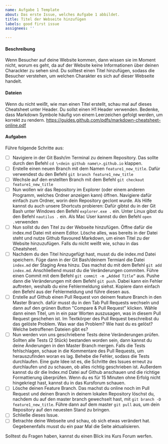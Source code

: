 ```yaml
---
name: Aufgabe 1 Template
about: Das erste Issue, welches Aufgabe 1 abbildet.
title: Titel der Webseite hinzufügen
labels: good first issue
assignees: ''

---
```


#### Beschreibung
Wenn Besucher auf deine Website kommen, dann wissen sie im Moment nicht, worum es geht, da auf der Website keine Informationen über deinen Charackter zu sehen sind. Du solltest einen Titel hinzufügen, sodass die Besucher verstehen, um welchen Charakter es sich auf dieser Webseite handelt.

#### Dateien
Wenn du nicht weißt, wie man einen Titel erstellt, schau mal auf dieses Cheatsheet unter Header. Du sollst einen H1 Header verwenden. Bedenke, dass Markdown Symbole häufig von einem Leerzeichen gefolgt werden, um korrekt zu rendern.
https://guides.github.com/pdfs/markdown-cheatsheet-online.pdf

#### Aufgaben
Führe folgende Schritte aus:
- [ ] Navigiere in der Git Bash/im Terminal zu deinem Repository. Das sollte durch den Befehl ```cd \<dein github name\>.github.io``` klappen.
- [ ] Erstelle einen neuen Branch mit dem Namen ```feature1_new_title```. Dafür verwendest du den Befehl ```git branch feature1_new_title```
- [ ] Wechsle auf den erstellten Branch mit dem Befehl ```git checkout feature1_new_title```
- [ ] Nun wollen wir das Repository im Explorer (oder einem anderen Programm, welches Ordner anzeigen kann) öffnen. Navigiere dafür einfach zum Ordner, worin dein Repository geclont wurde. Als Hilfe kannst du auch unsere Shortcuts probieren: Dafür gibtst du in der Git Bash unter Windows den Befehl ```explorer.exe .``` ein. Unter Linux gibst du den Befehl ```nautilus .``` ein. Als Mac User kannst du den Befehl ```open .```verwenden
- [ ] Nun sollst du den Titel zu der Webseite hinzufügen. Öffne dafür die index.md Datei mit einem Editor. Lösche alles, was bereits in der Datei steht und nutze Github flavoured Markdown, um einen Titel zu der Website hinzuzufügen. Falls du nicht weißt wie, schau in das Cheatsheet.
- [ ] Nachdem du den Titel hinzugefügt hast, musst du die index.md Datei speichern. Füge dann in der Git Bash/deinem Termianl die Datei ```index.md``` der Staging Area hinzu. Das machst du mit dem Befehl ```git add index.md```. Anschließend musst du die Veränderungen commiten. Führe einen Commit mit dem Befehl ```git commit -m „Added Title“``` aus. Pushe dann die Veränderungen mit dem Befehl ```git push```. Dabei kann ein Fehler auftreten, weshalb du eine Fehlermeldung siehst. Kopiere dann einfach den Befehl aus der Fehlermeldung und führe diesen aus.
- [ ] Erstelle auf Github einen Pull Request von deinem feature Branch in den Master Branch. dafür musst du in den Tab Pull Requests wechseln und dann auf den grünen Button "Compare & Pull Request" klicken. Wähle dann einen Titel, um in ein paar Worten auszusagen, was in diesem Pull Request geschehen ist. Im Textkörper des Pull Request beschreibst du das gelöste Problem. Was war das Problem? Wie hast du es gelöst? Welche betroffenen Dateien gibt es?
- [ ] Nun werden von uns geschriebene Tests deine Veränderungen prüfen. Sollten alle Tests (2 Stück) bestanden worden sein, dann kannst du deine Änderungen in den Master Branch mergen. Falls die Tests fehlschlagen, schaue in die Kommentare des Pull Requests, um herauszufinden woran es lag. Behebe die Fehler, sodass die Tests durchlaufen. Eine gute Idee ist es, die Schritte des Issues erneut zu durchlaufen und zu schauen, ob alles richtig geschrieben ist. Außerdem kannst du dir die Index.md Datei auf Github anschauen und die richtige Formattierung überprüfen. Wenn du es für 15 Minuten ohne Erfolg nicht hingekriegt hast, kannst du in das Kursforum schauen.
- [ ] Lösche deinen Feature Branch. Das machst du online noch im Pull Request und deinen Branch in deinem lokalen Repository löschst du, nachdem du auf den master branch gewechselt hast, mit `git branch -D feature1_new_title`. Führe dann auf dem master ```git pull``` aus, um dein Repository auf den neuesten Stand zu bringen.
- [ ] Schließe dieses Issue. 
- [ ] Betrachte deine Webseite und schau, ob sich etwas verändert hat. Gegebenenfalls musst du ein paar Mal die Seite aktualisieren.

Solltest du Fragen haben, kannst du einen Blick ins Kurs Forum werfen.
